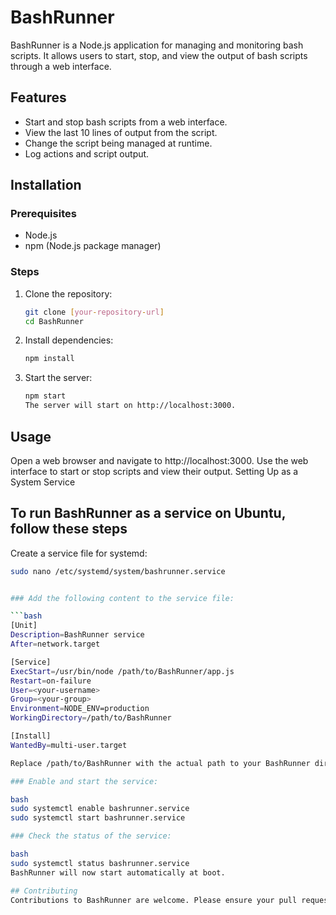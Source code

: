 # BashRunner

BashRunner is a Node.js application for managing and monitoring bash scripts. It allows users to start, stop, and view the output of bash scripts through a web interface.

## Features

- Start and stop bash scripts from a web interface.
- View the last 10 lines of output from the script.
- Change the script being managed at runtime.
- Log actions and script output.

## Installation

### Prerequisites

- Node.js
- npm (Node.js package manager)

### Steps

1. Clone the repository:
   ```bash
   git clone [your-repository-url]
   cd BashRunner

2. Install dependencies:
   ```bash
   npm install

3. Start the server:

   ```bash
   npm start
   The server will start on http://localhost:3000.

## Usage
Open a web browser and navigate to http://localhost:3000.
Use the web interface to start or stop scripts and view their output.
Setting Up as a System Service


## To run BashRunner as a service on Ubuntu, follow these steps
Create a service file for systemd:

   ```bash
   sudo nano /etc/systemd/system/bashrunner.service


### Add the following content to the service file:

   ```bash
   [Unit]
   Description=BashRunner service
   After=network.target

   [Service]
   ExecStart=/usr/bin/node /path/to/BashRunner/app.js
   Restart=on-failure
   User=<your-username>
   Group=<your-group>
   Environment=NODE_ENV=production
   WorkingDirectory=/path/to/BashRunner

   [Install]
   WantedBy=multi-user.target

Replace /path/to/BashRunner with the actual path to your BashRunner directory. Set <your-username> and <your-group> to your preferred user and group.

### Enable and start the service:

bash
sudo systemctl enable bashrunner.service
sudo systemctl start bashrunner.service

### Check the status of the service:

bash
sudo systemctl status bashrunner.service
BashRunner will now start automatically at boot.

## Contributing
Contributions to BashRunner are welcome. Please ensure your pull requests are well-described.